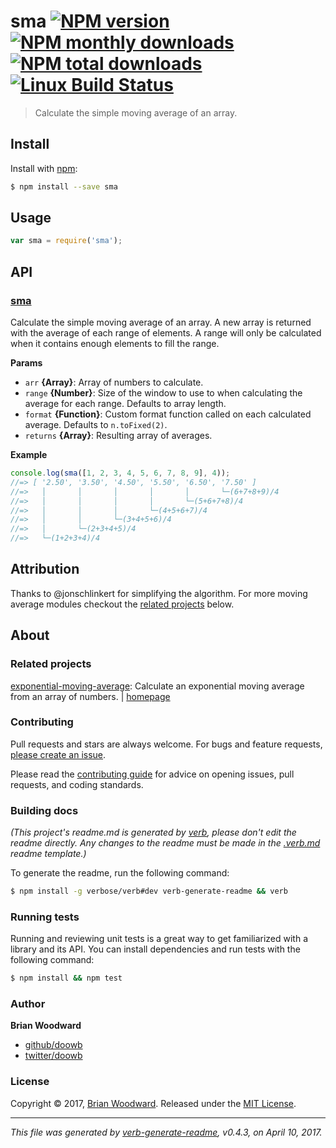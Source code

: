 # sma [![NPM version](https://img.shields.io/npm/v/sma.svg?style=flat)](https://www.npmjs.com/package/sma) [![NPM monthly downloads](https://img.shields.io/npm/dm/sma.svg?style=flat)](https://npmjs.org/package/sma)  [![NPM total downloads](https://img.shields.io/npm/dt/sma.svg?style=flat)](https://npmjs.org/package/sma) [![Linux Build Status](https://img.shields.io/travis/doowb/sma.svg?style=flat&label=Travis)](https://travis-ci.org/doowb/sma)

> Calculate the simple moving average of an array.

## Install

Install with [npm](https://www.npmjs.com/):

```sh
$ npm install --save sma
```

## Usage

```js
var sma = require('sma');
```

## API

### [sma](index.js#L24)

Calculate the simple moving average of an array. A new array is returned with the average of each range of elements. A range will only be calculated when it contains enough elements to fill the range.

**Params**

* `arr` **{Array}**: Array of numbers to calculate.
* `range` **{Number}**: Size of the window to use to when calculating the average for each range. Defaults to array length.
* `format` **{Function}**: Custom format function called on each calculated average. Defaults to `n.toFixed(2)`.
* `returns` **{Array}**: Resulting array of averages.

**Example**

```js
console.log(sma([1, 2, 3, 4, 5, 6, 7, 8, 9], 4));
//=> [ '2.50', '3.50', '4.50', '5.50', '6.50', '7.50' ]
//=>   │       │       │       │       │       └─(6+7+8+9)/4
//=>   │       │       │       │       └─(5+6+7+8)/4
//=>   │       │       │       └─(4+5+6+7)/4
//=>   │       │       └─(3+4+5+6)/4
//=>   │       └─(2+3+4+5)/4
//=>   └─(1+2+3+4)/4
```

## Attribution

Thanks to @jonschlinkert for simplifying the algorithm. For more moving average modules checkout the [related projects](#related-projects) below.

## About

### Related projects

[exponential-moving-average](https://www.npmjs.com/package/exponential-moving-average): Calculate an exponential moving average from an array of numbers. | [homepage](https://github.com/jonschlinkert/exponential-moving-average "Calculate an exponential moving average from an array of numbers.")

### Contributing

Pull requests and stars are always welcome. For bugs and feature requests, [please create an issue](../../issues/new).

Please read the [contributing guide](.github/contributing.md) for advice on opening issues, pull requests, and coding standards.

### Building docs

_(This project's readme.md is generated by [verb](https://github.com/verbose/verb-generate-readme), please don't edit the readme directly. Any changes to the readme must be made in the [.verb.md](.verb.md) readme template.)_

To generate the readme, run the following command:

```sh
$ npm install -g verbose/verb#dev verb-generate-readme && verb
```

### Running tests

Running and reviewing unit tests is a great way to get familiarized with a library and its API. You can install dependencies and run tests with the following command:

```sh
$ npm install && npm test
```

### Author

**Brian Woodward**

* [github/doowb](https://github.com/doowb)
* [twitter/doowb](https://twitter.com/doowb)

### License

Copyright © 2017, [Brian Woodward](https://doowb.com).
Released under the [MIT License](LICENSE).

***

_This file was generated by [verb-generate-readme](https://github.com/verbose/verb-generate-readme), v0.4.3, on April 10, 2017._